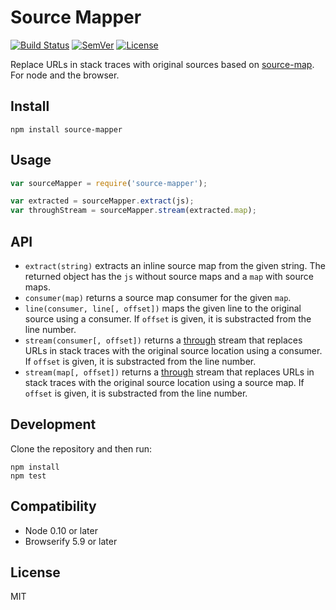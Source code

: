 # Source Mapper

[![Build Status]](https://travis-ci.org/mantoni/source-mapper.js)
[![SemVer]](http://semver.org)
[![License]](https://github.com/mantoni/source-mapper.js/blob/master/LICENSE)

Replace URLs in stack traces with original sources based on [source-map][]. For
node and the browser.

## Install

```
npm install source-mapper
```

## Usage

```js
var sourceMapper = require('source-mapper');

var extracted = sourceMapper.extract(js);
var throughStream = sourceMapper.stream(extracted.map);
```

## API

- `extract(string)` extracts an inline source map from the given string. The
  returned object has the `js` without source maps and a `map` with source
  maps.
- `consumer(map)` returns a source map consumer for the given `map`.
- `line(consumer, line[, offset])` maps the given line to the original source
  using a consumer. If `offset` is given, it is substracted from the line
  number.
- `stream(consumer[, offset])` returns a [through][] stream that replaces URLs
  in stack traces with the original source location using a consumer. If
  `offset` is given, it is substracted from the line number.
- `stream(map[, offset])` returns a [through][] stream that replaces URLs in
  stack traces with the original source location using a source map. If
  `offset` is given, it is substracted from the line number.

## Development

Clone the repository and then run:

```
npm install
npm test
```

## Compatibility

- Node 0.10 or later
- Browserify 5.9 or later

## License

MIT

[Build Status]: http://img.shields.io/travis/mantoni/source-mapper.js.svg
[SemVer]: http://img.shields.io/:semver-%E2%9C%93-brightgreen.svg
[License]: http://img.shields.io/npm/l/source-mapper.svg
[source-map]: https://github.com/mozilla/source-map
[through]: https://github.com/dominictarr/through
